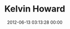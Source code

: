 ---
title: "Kelvin Howard"
date: 2012-06-13 03:13:28 00:00
permalink: /kelvinhoward
twitter: ""
likes: [839,785]
id: 976
gravatar: "http://www.gravatar.com/avatar/23d7eba7e485ca5ad8d130c2403a3eb5"
---